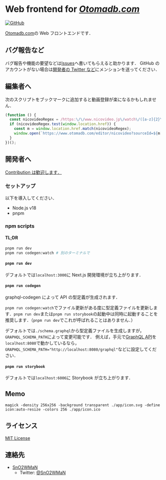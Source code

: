 # Web frontend for _[Otomadb.com](https://otomadb.com/)_

[![GitHub](https://img.shields.io/github/license/otomadb/web?style=flat)](https://github.com/otomadb/web/blob/main/LICENSE)

[Otomadb.com](https://otomadb.com/)の Web フロントエンドです．

## バグ報告など

バグ報告や機能の要望などは[Issues](https://github.com/otomadb/web/issues)へ書いてもらえると助かります．
GitHub のアカウントがない場合は[開発者の Twitter など](#連絡先)にメンションを送ってください．

## 編集者へ

次のスクリプトをブックマークに追加すると動画登録が楽になるかもしれません．

```javascript
(function () {
  const nicovideoRegex = /https:\/\/www.nicovideo.jp\/watch\/([a-z]{2}\d+)+/;
  if (nicovideoRegex.test(window.location.href)) {
    const m = window.location.href.match(nicovideoRegex);
    window.open(`https://www.otomadb.com/editor/nicovideo?sourceId=${m[1]}`);
  }
})();
```

## 開発者へ

[Contribution は歓迎します．](https://www.youtube.com/watch?v=P9HULx5_-cA&t=198s)

### セットアップ

以下を導入してください．

- Node.js v18
- pnpm

### npm scripts

#### TL;DR

```bash
pnpm run dev
pnpm run codegen:watch # 別のターミナルで
```

#### `pnpm run dev`

デフォルトでは`localhost:3000`に Next.js 開発環境が立ち上がります．

#### `pnpm run codegen`

graphql-codegen によって API の型定義が生成されます．

`pnpm run codegen:watch`でファイル更新がある度に型定義ファイルを更新します．`pnpm run dev`または`pnpm run storybook`の起動中は同時に起動することを推奨します．（`pnpm run dev`でこれが呼ばれることはありません．）

デフォルトでは`./schema.graphql`から型定義ファイルを生成しますが，`GRAPHQL_SCHEMA_PATH`によって変更可能です．
例えば，手元で[GraphQL API](https://github.com/otomadb/api)を`localhost:8080`で動かしているなら，`GRAPHQL_SCHEMA_PATH="http://localhost:8080/graphql"`などに設定してください．

#### `pnpm run storybook`

デフォルトでは`localhost:6006`に Storybook が立ち上がります．

## Memo

```shell
magick -density 256x256 -background transparent ./app/icon.svg -define icon:auto-resize -colors 256 ./app/icon.ico
```

## ライセンス

[MIT License](https://github.com/otomadb/web/blob/main/LICENSE)

## 連絡先

- [SnO2WMaN](https://github.com/SnO2WMaN)
  - Twitter: [@SnO2WMaN](https://twitter.com/SnO2WMaN)
